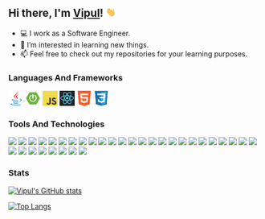 ## Hi there, I'm [Vipul](https://github.com/vipul-kumar-singh/)! <img src="https://raw.githubusercontent.com/vipul-kumar-singh/vipul-kumar-singh/master/src/gif/wave.gif" width="20px">

- 💻 I work as a Software Engineer.
- 👀 I’m interested in learning new things.
- 📫 Feel free to check out my repositories for your learning purposes.


### Languages And Frameworks
<code><img height="30" src="https://raw.githubusercontent.com/vipul-kumar-singh/vipul-kumar-singh/master/src/logo/java.png" title="Java"></code>
<code><img height="30" src="https://raw.githubusercontent.com/vipul-kumar-singh/vipul-kumar-singh/master/src/logo/spring-boot.png" title="Spring Boot"></code>
<code><img height="30" src="https://raw.githubusercontent.com/vipul-kumar-singh/vipul-kumar-singh/master/src/logo/js.png" title="JavaScript"></code>
<code><img height="30" src="https://raw.githubusercontent.com/vipul-kumar-singh/vipul-kumar-singh/master/src/logo/react.png" title="React JS"></code>
<code><img height="30" src="https://raw.githubusercontent.com/vipul-kumar-singh/vipul-kumar-singh/master/src/logo/html.png" title="HTML"></code>
<code><img height="30" src="https://raw.githubusercontent.com/vipul-kumar-singh/vipul-kumar-singh/master/src/logo/css.png" title="CSS"></code>

### Tools And Technologies
![](https://img.shields.io/badge/API-JPA-informational?style=flat&logo=hibernate&logoColor=e6ac00&color=blue&labelColor=white)
![](https://img.shields.io/badge/ORM-Hibernate-informational?style=flat&logo=hibernate&logoColor=e6ac00&color=blue&labelColor=white)
![](https://img.shields.io/badge/Arch-MVC-informational?style=flat&logo=spring&logoColor=6DB33F&color=blue&labelColor=white)
![](https://img.shields.io/badge/Arch-Microservices-informational?style=flat&logo=springboot&logoColor=#6DB33F&color=blue&labelColor=white)
![](https://img.shields.io/badge/FE-JSP-informational?style=flat&logo=java&logoColor=orange&color=blue&labelColor=white)
![](https://img.shields.io/badge/FE-Thymeleaf-informational?style=flat&logo=thymeleaf&logoColor=005F0F&color=blue&labelColor=white)
![](https://img.shields.io/badge/BE-Kafka-informational?style=flat&logo=apachekafka&logoColor=black&color=blue&labelColor=white)
![](https://img.shields.io/badge/BE-Elasticsearch-informational?style=flat&logo=elasticsearch&logoColor=00ffff&color=blue&labelColor=white)
![](https://img.shields.io/badge/DB-MySql-informational?style=flat&logo=mysql&logoColor=4479A1&color=blue&labelColor=white)
![](https://img.shields.io/badge/DB-Postgres-informational?style=flat&logo=postgresql&logoColor=#4169E1&color=blue&labelColor=white)
![](https://img.shields.io/badge/DB-Mongo-informational?style=flat&logo=mongodb&logoColor=47A248&color=blue&labelColor=white)
![](https://img.shields.io/badge/Server-Tomcat-informational?style=flat&logo=apachetomcat&logoColor=F8DC75&color=blue&labelColor=white)
![](https://img.shields.io/badge/Build-Gradle-informational?style=flat&logo=gradle&logoColor=02303A&color=blue&labelColor=white)
![](https://img.shields.io/badge/Build-Maven-informational?style=flat&logo=apachemaven&logoColor=C71A36&color=blue&labelColor=white)
![](https://img.shields.io/badge/AWS-EC2-informational?style=flat&logo=amazonaws&logoColor=FF9900&color=blue&labelColor=white)
![](https://img.shields.io/badge/AWS-S3-informational?style=flat&logo=amazonaws&logoColor=FF9900&color=blue&labelColor=white)
![](https://img.shields.io/badge/AWS-CodeCommit-informational?style=flat&logo=amazonaws&logoColor=FF9900&color=blue&labelColor=white)
![](https://img.shields.io/badge/AWS-CodeBuild-informational?style=flat&logo=amazonaws&logoColor=FF9900&color=blue&labelColor=white)
![](https://img.shields.io/badge/AWS-CodePipeline-informational?style=flat&logo=amazonaws&logoColor=FF9900&color=blue&labelColor=white)
![](https://img.shields.io/badge/AWS-Cognito-informational?style=flat&logo=amazonaws&logoColor=FF9900&color=blue&labelColor=white)
![](https://img.shields.io/badge/AWS-Lambda-informational?style=flat&logo=amazonaws&logoColor=FF9900&color=blue&labelColor=white)
![](https://img.shields.io/badge/AWS-Cloudwatch-informational?style=flat&logo=amazonaws&logoColor=FF9900&color=blue&labelColor=white)
![](https://img.shields.io/badge/AWS-MSK-informational?style=flat&logo=amazonaws&logoColor=FF9900&color=blue&labelColor=white)
![](https://img.shields.io/badge/VCS-Git-informational?style=flat&logo=github&logoColor=black&color=blue&labelColor=white)
![](https://img.shields.io/badge/VCS-Flyway-informational?style=flat&logo=amazondynamodb&logoColor=blue&color=blue&labelColor=white)
![](https://img.shields.io/badge/VCS-Liquibase-informational?style=flat&logo=amazondynamodb&logoColor=blue&color=blue&labelColor=white)
![](https://img.shields.io/badge/QA-Postman-informational?style=flat&logo=postman&logoColor=FF6C37&color=blue&labelColor=white)
![](https://img.shields.io/badge/QA-JMeter-informational?style=flat&logo=apachejmeter&logoColor=D22128&color=blue&labelColor=white)
![](https://img.shields.io/badge/QA-Junit-informational?style=flat&logo=junit5&logoColor=25A162&color=blue&labelColor=white)
![](https://img.shields.io/badge/IDE-IntelliJ-informational?style=flat&logo=intellijidea&logoColor=cc00ff&color=blue&labelColor=white)
![](https://img.shields.io/badge/IDE-Eclipse-informational?style=flat&logo=eclipseide&logoColor=2C2255&color=blue&labelColor=white)
![](https://img.shields.io/badge/OS-Ubuntu-informational?style=flat&logo=ubuntu&logoColor=E95420&color=blue&labelColor=white)
![](https://img.shields.io/badge/OS-Windows-informational?style=flat&logo=windows&logoColor=0078D6&color=blue&labelColor=white)



### Stats

[![Vipul's GitHub stats](https://github-readme-stats.vercel.app/api?username=vipul-kumar-singh&show_icons=true&theme=algolia)](https://github.com/vipul-kumar-singh/)

[![Top Langs](https://github-readme-stats.vercel.app/api/top-langs/?username=vipul-kumar-singh&show_icons=true&theme=algolia&layout=compact)](https://github.com/vipul-kumar-singh/)
